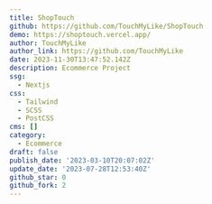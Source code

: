 ```yaml
---
title: ShopTouch
github: https://github.com/TouchMyLike/ShopTouch
demo: https://shoptouch.vercel.app/
author: TouchMyLike
author_link: https://github.com/TouchMyLike
date: 2023-11-30T13:47:52.142Z
description: Ecommerce Project
ssg:
  - Nextjs
css:
  - Tailwind
  - SCSS
  - PostCSS
cms: []
category:
  - Ecommerce
draft: false
publish_date: '2023-03-10T20:07:02Z'
update_date: '2023-07-28T12:53:40Z'
github_star: 0
github_fork: 2
---
```

